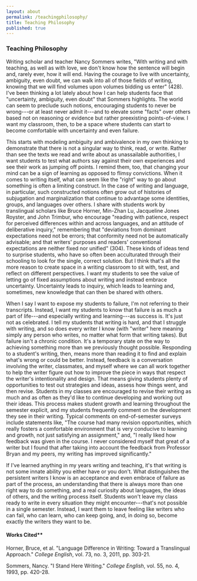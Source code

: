 ```yaml
---
layout: about
permalink: /teachingphilosophy/
title: Teaching Philosophy
published: true
---
```

### Teaching Philosophy

Writing scholar and teacher Nancy Sommers writes, "With writing and with
teaching, as well as with love, we don't know how the sentence will
begin and, rarely ever, how it will end. Having the courage to live with
uncertainty, ambiguity, even doubt, we can walk into all of those fields
of writing, knowing that we will find volumes upon volumes bidding us
enter" (428). I've been thinking a lot lately about how I can help
students face that "uncertainty, ambiguity, even doubt" that Sommers
highlights. The world can seem to preclude such notions, encouraging
students to never be wrong---or at least never admit it---and to elevate
some "facts" over others based not on reasoning or evidence but rather
preexisting points-of-view. I want my classroom, then, to be a space
where students can start to become comfortable with uncertainty and even
failure.

This starts with modeling ambiguity and ambivalence in my own thinking
to demonstrate that there is not a singular way to think, read, or
write. Rather than see the texts we read and write about as unassailable
authorities, I want students to test what authors say against their own
experiences and see their work as jumping off points. I remind them,
too, that changing your mind can be a sign of learning as opposed to
flimsy convictions. When it comes to writing itself, what can seem like
the "right" way to go about something is often a limiting construct. In
the case of writing and language, in particular, such constructed
notions often grow out of histories of subjugation and marginalization
that continue to advantage some identities, groups, and languages over
others. I share with students work by translingual scholars like Bruce
Horner, Min-Zhan Lu, Jacqueline Jones Royster, and John Trimbur, who
encourage "reading with patience, respect for perceived differences
within and across languages, and an attitude of deliberative inquiry,"
remembering that "deviations from dominant expectations need not be
errors; that conformity need not be automatically advisable; and that
writers' purposes and readers' conventional expectations are neither
fixed nor unified" (304). These kinds of ideas tend to surprise
students, who have so often been acculturated through their schooling to
look for the single, correct solution. But I think that's all the more
reason to create space in a writing classroom to sit with, test, and
reflect on different perspectives. I want my students to see the value
of letting go of fixed assumptions about writing and instead embrace
uncertainty. Uncertainty leads to inquiry, which leads to learning and,
sometimes, new knowledge that can then be shared with others.

When I say I want to expose my students to failure, I'm not referring to
their transcripts. Instead, I want my students to know that failure is
as much a part of life---and especially writing and learning---as
success is. It's just not as celebrated. I tell my students that writing
is hard, and that I struggle with writing, and so does every writer I
know (with "writer" here meaning simply any person who writes, no matter
what form that writing takes). But failure isn't a chronic condition.
It's a temporary state on the way to achieving something more than we
previously thought possible. Responding to a student's writing, then,
means more than reading it to find and explain what's wrong or could be
better. Instead, feedback is a conversation involving the writer,
classmates, and myself where we can all work together to help the writer
figure out how to improve the piece in ways that respect the writer's
intentionality and design. That means giving students plenty of
opportunities to test out strategies and ideas, assess how things went,
and then revise. Students in my classes are encouraged to revise their
writing as much and as often as they'd like to continue developing and
working out their ideas. This process makes student growth and learning
throughout the semester explicit, and my students frequently comment on
the development they see in their writing. Typical comments on
end-of-semester surveys include statements like, "The course had many
revision opportunities, which really fosters a comfortable environment
that is very conducive to learning and growth, not just satisfying an
assignment," and, "I really liked how feedback was given in the course.
I never considered myself that great of a writer but I found that after
taking into account the feedback from Professor Bryan and my peers, my
writing has improved significantly."

If I've learned anything in my years writing and teaching, it's that
writing is not some innate ability you either have or you don't. What
distinguishes the persistent writers I know is an acceptance and even
embrace of failure as part of the process, an understanding that there
is always more than one right way to do something, and a real curiosity
about languages, the ideas of others, and the writing process itself.
Students won't leave my class ready to write in every situation they
might encounter---that's not possible in a single semester. Instead, I
want them to leave feeling like writers who can fail, who can learn, who
can keep going, and, in doing so, become exactly the writers they want
to be.

#### Works Cited**

Horner, Bruce, et al. "Language Difference in Writing: Toward a
Translingual Approach." *College English*, vol. 73, no. 3, 2011, pp.
303-21.

Sommers, Nancy. "I Stand Here Writing." *College English*, vol. 55, no.
4, 1993, pp. 420-28.
